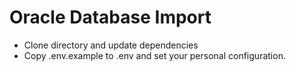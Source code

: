 # Oracle Database Import

* Clone directory and update dependencies
* Copy .env.example to .env and set your personal configuration.
